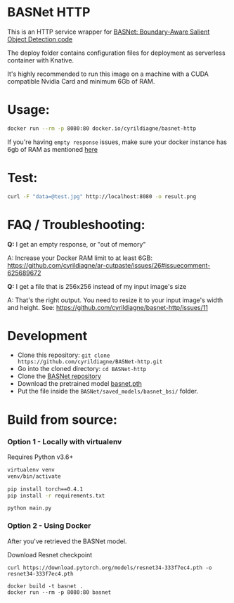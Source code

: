 # BASNet HTTP

This is an HTTP service wrapper for [BASNet: Boundary-Aware Salient Object Detection code](https://github.com/NathanUA/BASNet)

The deploy folder contains configuration files for deployment as serverless container with Knative.

It's highly recommended to run this image on a machine with a CUDA compatible Nvidia Card and minimum 6Gb of RAM.

# Usage:

```bash
docker run --rm -p 8080:80 docker.io/cyrildiagne/basnet-http
```

If you're having `empty response` issues, make sure your docker instance has 6gb of RAM as mentioned [here](https://github.com/cyrildiagne/ar-cutpaste/issues/26#issuecomment-625689672)

# Test:

```bash
curl -F "data=@test.jpg" http://localhost:8080 -o result.png
```

# FAQ / Troubleshooting:

**Q:** I get an empty response, or "out of memory"

A: Increase your Docker RAM limit to at least 6GB: https://github.com/cyrildiagne/ar-cutpaste/issues/26#issuecomment-625689672

**Q:** I get a file that is 256x256 instead of my input image's size

A: That's the right output. You need to resize it to your input image's width and height. See: https://github.com/cyrildiagne/basnet-http/issues/11

# Development

- Clone this repository: `git clone https://github.com/cyrildiagne/BASNet-http.git`
- Go into the cloned directory: `cd BASNet-http`
- Clone the [BASNet repository](https://github.com/NathanUA/BASNet)
- Download the pretrained model [basnet.pth](https://drive.google.com/open?id=1s52ek_4YTDRt_EOkx1FS53u-vJa0c4nu)
- Put the file inside the `BASNet/saved_models/basnet_bsi/` folder.

# Build from source:

### Option 1 - Locally with virtualenv

Requires Python v3.6+

```bash
virtualenv venv
venv/bin/activate
```

```bash
pip install torch==0.4.1
pip install -r requirements.txt
```

```
python main.py
```

### Option 2 - Using Docker

After you've retrieved the BASNet model.

Download Resnet checkpoint
```
curl https://download.pytorch.org/models/resnet34-333f7ec4.pth -o resnet34-333f7ec4.pth
```

```
docker build -t basnet .
docker run --rm -p 8080:80 basnet
```

